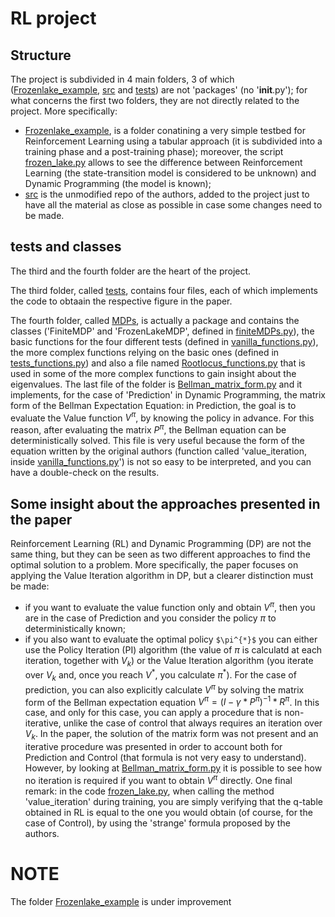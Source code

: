 # RL project
## Structure
The project is subdivided in 4 main folders, 3 of which ([Frozenlake_example](https://github.com/ChristianCella/PID-accelerated-VI---RL-project/tree/main/Frozenlake_example), [src](https://github.com/ChristianCella/PID-accelerated-VI---RL-project/tree/main/src) and [tests](https://github.com/ChristianCella/PID-accelerated-VI---RL-project/tree/main/tests)) are not 'packages' (no '__init__.py'); for what concerns the first two folders, they are not directly related to the project. More specifically:
- [Frozenlake_example](https://github.com/ChristianCella/PID-accelerated-VI---RL-project/tree/main/Frozenlake_example), is a folder conatining a very simple testbed for Reinforcement Learning using a tabular approach (it is subdivided into a training phase and a post-training phase); moreover, the script [frozen_lake.py](https://github.com/ChristianCella/PID-accelerated-VI---RL-project/blob/main/Frozenlake_example/frozen_lake.py) allows to see the difference between Reinforcement Learning (the state-transition model is considered to be unknown) and Dynamic Programming (the model is known);
- [src](https://github.com/ChristianCella/PID-accelerated-VI---RL-project/tree/main/src) is the unmodified repo of the authors, added to the project just to have all the material as close as possible in case some changes need to be made.

## tests and classes
The third and the fourth folder are the heart of the project.

The third folder, called [tests](https://github.com/ChristianCella/PID-accelerated-VI---RL-project/tree/main/tests), contains four files, each of which implements the code to obtaain the respective figure in the paper.

The fourth folder, called [MDPs](https://github.com/ChristianCella/PID-accelerated-VI---RL-project/tree/main/MDPs), is actually a package and contains the classes ('FiniteMDP' and 'FrozenLakeMDP', defined in [finiteMDPs.py](https://github.com/ChristianCella/PID-accelerated-VI---RL-project/blob/main/MDPs/finiteMDPs.py)), the basic functions for the four different tests (defined in [vanilla_functions.py](https://github.com/ChristianCella/PID-accelerated-VI---RL-project/blob/main/MDPs/vanilla_functions.py)), the more complex functions relying on the basic ones (defined in [tests_functions.py](https://github.com/ChristianCella/PID-accelerated-VI---RL-project/blob/main/MDPs/tests_functions.py)) and also a file named [Rootlocus_functions.py](https://github.com/ChristianCella/PID-accelerated-VI---RL-project/blob/main/MDPs/Rootlocus_functions.py) that is used in some of the more complex functions to gain insight about the eigenvalues.
The last file of the folder is [Bellman_matrix_form.py](https://github.com/ChristianCella/PID-accelerated-VI---RL-project/blob/main/MDPs/Bellman_matrix_form.py) and it implements, for the case of 'Prediction' in Dynamic Programming, the matrix form of the Bellman Expectation Equation: in Prediction, the goal is to evaluate the Value function $V^\pi$, by knowing the policy in advance. For this reason, after evaluating the matrix $P^\pi$, the Bellman equation can be deterministically solved. This file is very useful because the form of the equation written by the original authors (function called 'value_iteration, inside [vanilla_functions.py](https://github.com/ChristianCella/PID-accelerated-VI---RL-project/blob/main/MDPs/vanilla_functions.py)') is not so easy to be interpreted, and you can have a double-check on the results.

## Some insight about the approaches presented in the paper

Reinforcement Learning (RL) and Dynamic Programming (DP) are not the same thing, but they can be seen as two different approaches to find the optimal solution to a problem. More specifically, the paper focuses on applying the Value Iteration algorithm in DP, but a clearer distinction must be made:
- if you want to evaluate the value function only and obtain $V^{\pi}$, then you are in the case of Prediction and you consider the policy $\pi$ to deterministically known;
- if you also want to evaluate the optimal policy `$\pi^{*}$` you can either use the Policy Iteration (PI) algorithm (the value of $\pi$ is calculatd at each iteration, together with $V_k$) or the Value Iteration algorithm (you iterate over $V_k$ and, once you reach $V^*$, you calculate $\pi^*$).
For the case of prediction, you can also explicitly calculate $V^{\pi}$ by solving the matrix form of the Bellman expectation equation $V^{\pi} = (I - \gamma * P^{\pi})^{-1} * R^{\pi}$. In this case, and only for this case, you can apply a procedure that is non-iterative, unlike the case of control that always requires an iteration over $V_k$.
In the paper, the solution of the matrix form was not present and an iterative procedure was presented in order to account both for Prediction and Control (that formula is not very easy to understand). However, by looking at [Bellman_matrix_form.py](https://github.com/ChristianCella/PID-accelerated-VI---RL-project/blob/main/MDPs/Bellman_matrix_form.py) it is possible to see how no iteration is required if you want to obtain $V^{\pi}$ directly.
One final remark: in the code [frozen_lake.py](https://github.com/ChristianCella/PID-accelerated-VI---RL-project/blob/main/Frozenlake_example/frozen_lake.py), when calling the method 'value_iteration' during training, you are simply verifying that the q-table obtained in RL is equal to the one you would obtain (of course, for the case of Control), by using the 'strange' formula proposed by the authors.

# NOTE

The folder [Frozenlake_example](https://github.com/ChristianCella/PID-accelerated-VI---RL-project/tree/main/Frozenlake_example) is under improvement


